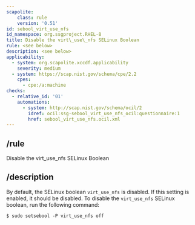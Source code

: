 ```yaml
---
scapolite:
    class: rule
    version: '0.51'
id: sebool_virt_use_nfs
id_namespace: org.ssgproject.RHEL-8
title: Disable the virt\_use\_nfs SELinux Boolean
rule: <see below>
description: <see below>
applicability:
  - system: org.scapolite.xccdf.applicability
    severity: medium
  - system: https://scap.nist.gov/schema/cpe/2.2
    cpes:
      - cpe:/a:machine
checks:
  - relative_id: '01'
    automations:
      - system: http://scap.nist.gov/schema/ocil/2
        idref: ocil:ssg-sebool_virt_use_nfs_ocil:questionnaire:1
        href: sebool_virt_use_nfs.ocil.xml
---
```



## /rule

Disable the virt\_use\_nfs SELinux Boolean

## /description

By
default, the SELinux boolean `virt_use_nfs` is disabled. If this setting
is enabled, it should be disabled. To disable the `virt_use_nfs` SELinux
boolean, run the following command:

``` 
$ sudo setsebool -P virt_use_nfs off
```
